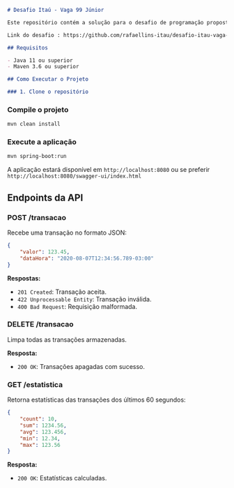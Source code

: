 ```markdown
# Desafio Itaú - Vaga 99 Júnior

Este repositório contém a solução para o desafio de programação proposto pelo Itaú Unibanco para a vaga de desenvolvedor júnior. A aplicação é uma API REST que recebe transações e retorna estatísticas sobre essas transações.

Link do desafio : https://github.com/rafaellins-itau/desafio-itau-vaga-99-junior

## Requisitos

- Java 11 ou superior
- Maven 3.6 ou superior

## Como Executar o Projeto

### 1. Clone o repositório

```

### Compile o projeto

```bash
mvn clean install
```

### Execute a aplicação

```bash
mvn spring-boot:run
```

A aplicação estará disponível em `http://localhost:8080` ou se preferir `http://localhost:8080/swagger-ui/index.html`

## Endpoints da API

### POST /transacao

Recebe uma transação no formato JSON:

```json
{
    "valor": 123.45,
    "dataHora": "2020-08-07T12:34:56.789-03:00"
}
```

**Respostas:**
- `201 Created`: Transação aceita.
- `422 Unprocessable Entity`: Transação inválida.
- `400 Bad Request`: Requisição malformada.

### DELETE /transacao

Limpa todas as transações armazenadas.

**Resposta:**
- `200 OK`: Transações apagadas com sucesso.

### GET /estatistica

Retorna estatísticas das transações dos últimos 60 segundos:

```json
{
    "count": 10,
    "sum": 1234.56,
    "avg": 123.456,
    "min": 12.34,
    "max": 123.56
}
```

**Resposta:**
- `200 OK`: Estatísticas calculadas.


